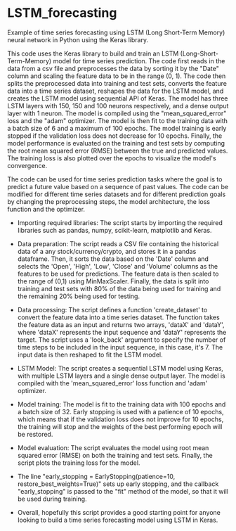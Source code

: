 # LSTM_forecasting
Example of time series forecasting using LSTM (Long Short-Term Memory) neural network in Python using the Keras library.

This code uses the Keras library to build and train an LSTM (Long-Short-Term-Memory) model for time series prediction. The code first reads in the data from a csv file and preprocesses the data by sorting it by the "Date" column and scaling the feature data to be in the range (0, 1). The code then splits the preprocessed data into training and test sets, converts the feature data into a time series dataset, reshapes the data for the LSTM model, and creates the LSTM model using sequential API of Keras. The model has three LSTM layers with 150, 150 and 100 neurons respectively, and a dense output layer with 1 neuron. The model is compiled using the "mean_squared_error" loss and the "adam" optimizer. The model is then fit to the training data with a batch size of 6 and a maximum of 100 epochs. The model training is early stopped if the validation loss does not decrease for 10 epochs. Finally, the model performance is evaluated on the training and test sets by computing the root mean squared error (RMSE) between the true and predicted values. The training loss is also plotted over the epochs to visualize the model's convergence.

The code can be used for time series prediction tasks where the goal is to predict a future value based on a sequence of past values. The code can be modified for different time series datasets and for different prediction goals by changing the preprocessing steps, the model architecture, the loss function and the optimizer.

- Importing required libraries: The script starts by importing the required libraries such as pandas, numpy, scikit-learn, matplotlib and Keras.

- Data preparation: The script reads a CSV file containing the historical data of a any stock/currency/crypto, and stores it in a pandas dataframe. Then, it sorts the data based on the 'Date' column and selects the 'Open', 'High', 'Low', 'Close' and 'Volume' columns as the features to be used for predictions. The feature data is then scaled to the range of (0,1) using MinMaxScaler. Finally, the data is split into training and test sets with 80% of the data being used for training and the remaining 20% being used for testing.

- Data processing: The script defines a function 'create_dataset' to convert the feature data into a time series dataset. The function takes the feature data as an input and returns two arrays, 'dataX' and 'dataY', where 'dataX' represents the input sequence and 'dataY' represents the target. The script uses a 'look_back' argument to specify the number of time steps to be included in the input sequence, in this case, it's 7. The input data is then reshaped to fit the LSTM model.

- LSTM Model: The script creates a sequential LSTM model using Keras, with multiple LSTM layers and a single dense output layer. The model is compiled with the 'mean_squared_error' loss function and 'adam' optimizer.

- Model training: The model is fit to the training data with 100 epochs and a batch size of 32. Early stopping is used with a patience of 10 epochs, which means that if the validation loss does not improve for 10 epochs, the training will stop and the weights of the best performing epoch will be restored.

- Model evaluation: The script evaluates the model using root mean squared error (RMSE) on both the training and test sets. Finally, the script plots the training loss for the model.

- The line "early_stopping = EarlyStopping(patience=10, restore_best_weights=True)" sets up early stopping, and the callback "early_stopping" is passed to the "fit" method of the model, so that it will be used during training. 

- Overall, hopefully this script provides a good starting point for anyone looking to build a time series forecasting model using LSTM in Keras.
